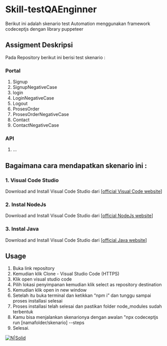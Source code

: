 # Skill-testQAEnginner
Berikut ini adalah skenario test Automation menggunakan framework codeceptjs dengan library puppeteer 

## Assigment Deskripsi
Pada Repository berikut ini berisi test skenario :<br>
### Portal
1. Signup<br>
2. SignupNegativeCase<br>
3. login<br>
4. LoginNegativeCase<br>
5. Logout<br>
6. ProsesOrder<br>
7. ProsesOrderNegativeCase<br>
8. Contact<br>
9. ContactNegativeCase<br>

### API
1. ...


## Bagaimana cara mendapatkan skenario ini :

### 1. Visual Code Studio
Download and Install Visual Code Studio dari [[official Visual Code website](https://code.visualstudio.com/)] 

### 2. Instal NodeJs
Download and Install Visual Code Studio dari [[official NodeJs website](https://nodejs.org/en)] 

### 3. Instal Java
Download and Install Visual Code Studio dari [[official Java website](https://www.oracle.com/java/technologies/downloads/)]

## Usage

1. Buka link repository<br>
2. Kemudian klik Clone - Visual Studio Code (HTTPS)<br>
3. Klik open visual studio code <br>
4. Pilih lokasi penyimpanan kemudian klik select as repository destination <br>
5. Kemudian klik open in new window
6. Setelah itu buka terminal dan ketikkan “npm i” dan tunggu sampai proses installasi selesai
7. Proses installasi telah selesai dan pastikan folder node_modules sudah terbentuk
8. Kamu bisa menjalankan skenarionya dengan awalan "npx codeceptjs run [namafolder/skenario] --steps
9. Selesai.

</ol>
<p class="has-line-data" data-line-start="18" data-line-end="19"><a href="https://www.spesolution.com/"><img src="https://images.glints.com/unsafe/glints-dashboard.s3.amazonaws.com/company-logo/c66d018e3953aa4db124a5c3ec820eec.png" alt="N|Solid"></a></p>

